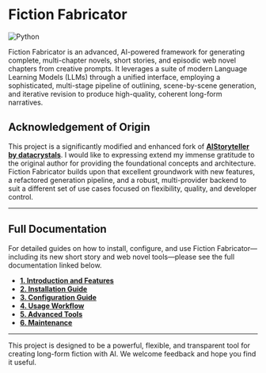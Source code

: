 # Fiction Fabricator

![Python](https://img.shields.io/badge/python-3.10+-blue.svg)

Fiction Fabricator is an advanced, AI-powered framework for generating complete, multi-chapter novels, short stories, and episodic web novel chapters from creative prompts. It leverages a suite of modern Language Learning Models (LLMs) through a unified interface, employing a sophisticated, multi-stage pipeline of outlining, scene-by-scene generation, and iterative revision to produce high-quality, coherent long-form narratives.

## Acknowledgement of Origin

This project is a significantly modified and enhanced fork of **[AIStoryteller by datacrystals](httpss://github.com/datacrystals/AIStoryteller)**. I would like to expressing extend my immense gratitude to the original author for providing the foundational concepts and architecture. Fiction Fabricator builds upon that excellent groundwork with new features, a refactored generation pipeline, and a robust, multi-provider backend to suit a different set of use cases focused on flexibility, quality, and developer control.

---

## Full Documentation

For detailed guides on how to install, configure, and use Fiction Fabricator—including its new short story and web novel tools—please see the full documentation linked below.

- **[1. Introduction and Features](./.github/documentation/1_introduction_and_features.md)**
- **[2. Installation Guide](./.github/documentation/2_installation_guide.md)**
- **[3. Configuration Guide](./.github/documentation/3_configuration_guide.md)**
- **[4. Usage Workflow](./.github/documentation/4_usage_workflow.md)**
- **[5. Advanced Tools](./.github/documentation/5_advanced_tools.md)**
- **[6. Maintenance](./.github/documentation/6_maintenance.md)**

---

This project is designed to be a powerful, flexible, and transparent tool for creating long-form fiction with AI. We welcome feedback and hope you find it useful.
